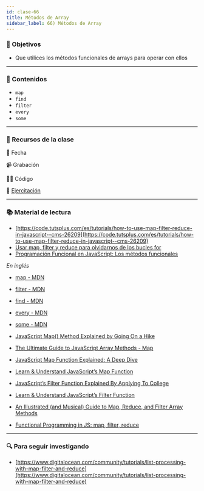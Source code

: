 ```yaml
---
id: clase-66
title: Métodos de Array
sidebar_label: 66) Métodos de Array
---
```


### 🏁 Objetivos

- Que utilices los métodos funcionales de arrays para operar con ellos

---

### 📝 Contenidos

- `map`
- `find`
- `filter`
- `every`
- `some`

---

### 🚀 Recursos de la clase

📆 Fecha

📹 Grabación

👩‍💻 Código

💪 [Ejercitación](https://github.com/Ada-IT/ejercicios-frontend/blob/master/modulo-5/ejercicios/Metodos%20de%20Arrays.md)

---

### 📚 Material de lectura

- [https://code.tutsplus.com/es/tutorials/how-to-use-map-filter-reduce-in-javascript--cms-26209](https://code.tutsplus.com/es/tutorials/how-to-use-map-filter-reduce-in-javascript--cms-26209)
- [Usar map, filter y reduce para olvidarnos de los bucles for](https://taverasmisael.com/blog/usar-map-filter-y-reduce-para-olvidarnos-de-los-bucles-for)
- [Programación Funcional en JavaScript: Los métodos funcionales](https://elabismodenull.wordpress.com/2016/11/10/programacion-funcional-en-javascript-los-metodos-funcionales/)

_En inglés_

- [map - MDN](https://developer.mozilla.org/en-US/docs/Web/JavaScript/Reference/Global_Objects/Array/map)
- [filter - MDN](https://developer.mozilla.org/en-US/docs/Web/JavaScript/Reference/Global_Objects/Array/filter)
- [find - MDN](https://developer.mozilla.org/en-US/docs/Web/JavaScript/Reference/Global_Objects/Array/find)
- [every - MDN](https://developer.mozilla.org/en-US/docs/Web/JavaScript/Reference/Global_Objects/Array/every)
- [some - MDN](https://developer.mozilla.org/en-US/docs/Web/JavaScript/Reference/Global_Objects/Array/some)

- [JavaScript Map() Method Explained by Going On a Hike](https://blog.codeanalogies.com/2018/02/20/javascript-map-method-explained-by-going-on-a-hike/)
- [The Ultimate Guide to JavaScript Array Methods - Map](https://www.freecodecamp.org/news/the-ultimate-guide-to-javascript-array-methods-map/)
- [JavaScript Map Function Explained: A Deep Dive](https://hackernoon.com/javascript-map-function-explained-a-deep-dive-bkr3tfr)
- [Learn & Understand JavaScript’s Map Function](https://codeburst.io/learn-understand-javascripts-map-function-ffc059264783)

- [JavaScript’s Filter Function Explained By Applying To College](https://blog.codeanalogies.com/2018/05/14/javascripts-filter-function-explained-by-applying-to-college/)
- [Learn & Understand JavaScript’s Filter Function](https://codeburst.io/learn-understand-javascripts-filter-function-bde87bce206)

- [An Illustrated (and Musical) Guide to Map, Reduce, and Filter Array Methods](https://css-tricks.com/an-illustrated-and-musical-guide-to-map-reduce-and-filter-array-methods/)
- [Functional Programming in JS: map, filter, reduce](https://hackernoon.com/functional-programming-in-js-map-filter-reduce-pt-5-308a205fdd5f)

---

### 🔍 Para seguir investigando

- [https://www.digitalocean.com/community/tutorials/list-processing-with-map-filter-and-reduce](https://www.digitalocean.com/community/tutorials/list-processing-with-map-filter-and-reduce)
